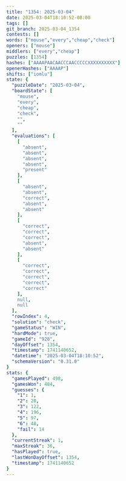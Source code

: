```yaml
---
title: "1354: 2025-03-04"
date: 2025-03-04T18:10:52-08:00
tags: []
git_branch: 2025-03-04_1354
contests: []
words: ["mouse","every","cheap","check"]
openers: ["mouse"]
middlers: ["every","cheap"]
puzzles: [1354]
hashes: ["AAAAPAACAACCCAACCCCCXXXXXXXXXX"]
openerHashes: ["AAAAP"]
shifts: ["iomlu"]
state: {
  "puzzleDate": "2025-03-04",
  "boardState": [
    "mouse",
    "every",
    "cheap",
    "check",
    "",
    ""
  ],
  "evaluations": [
    [
      "absent",
      "absent",
      "absent",
      "absent",
      "present"
    ],
    [
      "absent",
      "absent",
      "correct",
      "absent",
      "absent"
    ],
    [
      "correct",
      "correct",
      "correct",
      "absent",
      "absent"
    ],
    [
      "correct",
      "correct",
      "correct",
      "correct",
      "correct"
    ],
    null,
    null
  ],
  "rowIndex": 4,
  "solution": "check",
  "gameStatus": "WIN",
  "hardMode": true,
  "gameId": "928",
  "dayOffset": 1354,
  "timestamp": 1741140652,
  "datetime": "2025-03-04T18:10:52",
  "schemaVersion": "0.31.0"
}
stats: {
  "gamesPlayed": 498,
  "gamesWon": 484,
  "guesses": {
    "1": 1,
    "2": 20,
    "3": 122,
    "4": 196,
    "5": 97,
    "6": 48,
    "fail": 14
  },
  "currentStreak": 1,
  "maxStreak": 36,
  "hasPlayed": true,
  "lastWonDayOffset": 1354,
  "timestamp": 1741140652
}
---
```

<!-- more -->
